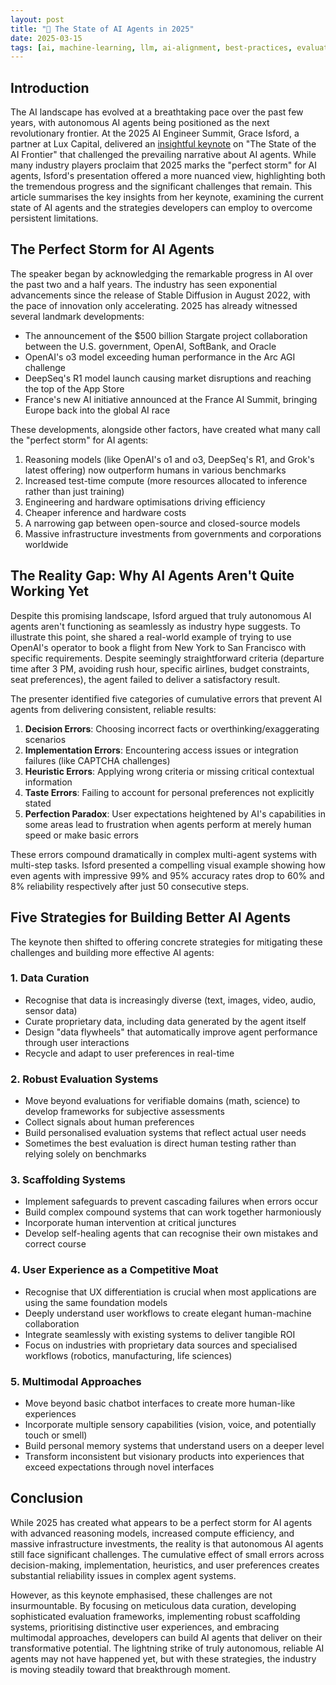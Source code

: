 ```yaml
---
layout: post
title: "🤖 The State of AI Agents in 2025"
date: 2025-03-15
tags: [ai, machine-learning, llm, ai-alignment, best-practices, evaluation, prompt-engineering, decision-making]
---
```

<!--more-->

## Introduction

The AI landscape has evolved at a breathtaking pace over the past few years, with autonomous AI agents being positioned as the next revolutionary frontier. At the 2025 AI Engineer Summit, Grace Isford, a partner at Lux Capital, delivered an [insightful keynote](https://www.youtube.com/watch?v=HS5a8VIKsvA) on "The State of the AI Frontier" that challenged the prevailing narrative about AI agents. While many industry players proclaim that 2025 marks the "perfect storm" for AI agents, Isford's presentation offered a more nuanced view, highlighting both the tremendous progress and the significant challenges that remain. This article summarises the key insights from her keynote, examining the current state of AI agents and the strategies developers can employ to overcome persistent limitations.

## The Perfect Storm for AI Agents

The speaker began by acknowledging the remarkable progress in AI over the past two and a half years. The industry has seen exponential advancements since the release of Stable Diffusion in August 2022, with the pace of innovation only accelerating. 2025 has already witnessed several landmark developments:

- The announcement of the $500 billion Stargate project collaboration between the U.S. government, OpenAI, SoftBank, and Oracle
- OpenAI's o3 model exceeding human performance in the Arc AGI challenge
- DeepSeq's R1 model launch causing market disruptions and reaching the top of the App Store
- France's new AI initiative announced at the France AI Summit, bringing Europe back into the global AI race

These developments, alongside other factors, have created what many call the "perfect storm" for AI agents:

1. Reasoning models (like OpenAI's o1 and o3, DeepSeq's R1, and Grok's latest offering) now outperform humans in various benchmarks
2. Increased test-time compute (more resources allocated to inference rather than just training)
3. Engineering and hardware optimisations driving efficiency
4. Cheaper inference and hardware costs
5. A narrowing gap between open-source and closed-source models
6. Massive infrastructure investments from governments and corporations worldwide

## The Reality Gap: Why AI Agents Aren't Quite Working Yet

Despite this promising landscape, Isford argued that truly autonomous AI agents aren't functioning as seamlessly as industry hype suggests. To illustrate this point, she shared a real-world example of trying to use OpenAI's operator to book a flight from New York to San Francisco with specific requirements. Despite seemingly straightforward criteria (departure time after 3 PM, avoiding rush hour, specific airlines, budget constraints, seat preferences), the agent failed to deliver a satisfactory result.

The presenter identified five categories of cumulative errors that prevent AI agents from delivering consistent, reliable results:

1. **Decision Errors**: Choosing incorrect facts or overthinking/exaggerating scenarios
2. **Implementation Errors**: Encountering access issues or integration failures (like CAPTCHA challenges)
3. **Heuristic Errors**: Applying wrong criteria or missing critical contextual information
4. **Taste Errors**: Failing to account for personal preferences not explicitly stated
5. **Perfection Paradox**: User expectations heightened by AI's capabilities in some areas lead to frustration when agents perform at merely human speed or make basic errors

These errors compound dramatically in complex multi-agent systems with multi-step tasks. Isford presented a compelling visual example showing how even agents with impressive 99% and 95% accuracy rates drop to 60% and 8% reliability respectively after just 50 consecutive steps.

## Five Strategies for Building Better AI Agents

The keynote then shifted to offering concrete strategies for mitigating these challenges and building more effective AI agents:

### 1. Data Curation
- Recognise that data is increasingly diverse (text, images, video, audio, sensor data)
- Curate proprietary data, including data generated by the agent itself
- Design "data flywheels" that automatically improve agent performance through user interactions
- Recycle and adapt to user preferences in real-time

### 2. Robust Evaluation Systems
- Move beyond evaluations for verifiable domains (math, science) to develop frameworks for subjective assessments
- Collect signals about human preferences
- Build personalised evaluation systems that reflect actual user needs
- Sometimes the best evaluation is direct human testing rather than relying solely on benchmarks

### 3. Scaffolding Systems
- Implement safeguards to prevent cascading failures when errors occur
- Build complex compound systems that can work together harmoniously
- Incorporate human intervention at critical junctures
- Develop self-healing agents that can recognise their own mistakes and correct course

### 4. User Experience as a Competitive Moat
- Recognise that UX differentiation is crucial when most applications are using the same foundation models
- Deeply understand user workflows to create elegant human-machine collaboration
- Integrate seamlessly with existing systems to deliver tangible ROI
- Focus on industries with proprietary data sources and specialised workflows (robotics, manufacturing, life sciences)

### 5. Multimodal Approaches
- Move beyond basic chatbot interfaces to create more human-like experiences
- Incorporate multiple sensory capabilities (vision, voice, and potentially touch or smell)
- Build personal memory systems that understand users on a deeper level
- Transform inconsistent but visionary products into experiences that exceed expectations through novel interfaces

## Conclusion

While 2025 has created what appears to be a perfect storm for AI agents with advanced reasoning models, increased compute efficiency, and massive infrastructure investments, the reality is that autonomous AI agents still face significant challenges. The cumulative effect of small errors across decision-making, implementation, heuristics, and user preferences creates substantial reliability issues in complex agent systems.

However, as this keynote emphasised, these challenges are not insurmountable. By focusing on meticulous data curation, developing sophisticated evaluation frameworks, implementing robust scaffolding systems, prioritising distinctive user experiences, and embracing multimodal approaches, developers can build AI agents that deliver on their transformative potential. The lightning strike of truly autonomous, reliable AI agents may not have happened yet, but with these strategies, the industry is moving steadily toward that breakthrough moment.



